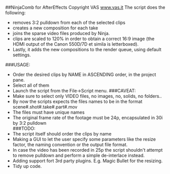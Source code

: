 ##NinjaComb for AfterEffects
Copyright VAS www.vas.it 
The script does the following:
- removes 3:2 pulldown from each of the selected clips 
- creates a new composition for each take
- joins the sparse video files produced by Ninja.
- clips are scaled to 120% in order to obtain a correct 16:9 image 
  (the HDMI output of the Canon 550D/7D et simila is letterboxed).
- Lastly, it adds the new compositions to the render queue, using default settings. 

###USAGE:
   - Order the desired clips by NAME in ASCENDING order, in the project pane.
   - Select all of them
   - Launch the script from the File->Script menu.
###CAVEAT: 
   - Make sure to select only VIDEO files, no images, no, solids, no folders..
   - By now the scripts expects the files names to be in the format scene#.shot#.take#.part#.mov
   - The files must have unique names
   - The original frame rate of the footage must be 24p, encapsulated in 30i by 3:2 pulldown   		
###TODO:
   - The script itself should order the clips by name
   - Making a GUI to let the user specify some parameters like the resize factor, the naming convention or the output file format.
   - In case the video has been recorded in 25p the script shouldn't attempt to remove pulldown and perform a simple de-interlace instead.
   - Adding support fort 3rd party plugins. E.g. Magic Bullet for the resizing.
   - Tidy up code.
